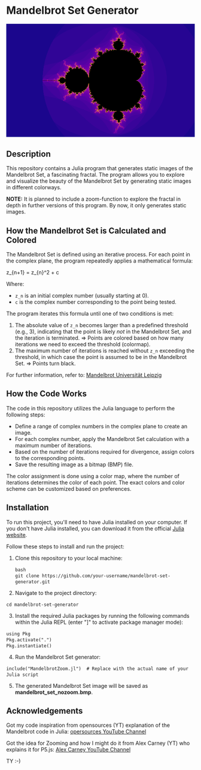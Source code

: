 # Mandelbrot Set Generator

![Mandelbrot Set](mandelbrot_set_static.bmp)

## Description

This repository contains a Julia program that generates static images of the Mandelbrot Set, a fascinating fractal. The program allows you to explore and visualize the beauty of the Mandelbrot Set by generating static images in different colorways.

**NOTE:** It is planned to include a zoom-function to explore the fractal in depth in further versions of this program. By now, it only generates static images.

## How the Mandelbrot Set is Calculated and Colored

The Mandelbrot Set is defined using an iterative process. For each point in the complex plane, the program repeatedly applies a mathematical formula:

z_{n+1} = z_{n}^2 + c

Where:
- `z_n` is an initial complex number (usually starting at 0).
- `c` is the complex number corresponding to the point being tested.

The program iterates this formula until one of two conditions is met:
1. The absolute value of `z_n` becomes larger than a predefined threshold (e.g., 3), indicating that the point is likely *not* in the Mandelbrot Set, and the iteration is terminated. => Points are colored based on how many iterations we need to exceed the threshold (colormap).
2. The maximum number of iterations is reached without `z_n` exceeding the threshold, in which case the point is assumed to be in the Mandelbrot Set. => Points turn black.

For further information, refer to: [Mandelbrot Universität Leipzig]([https://link-url-here.org](https://www.informatik.uni-leipzig.de/~meiler/Schuelerseiten.dir/DPlotzki/html/mndlbrt.htm))

## How the Code Works

The code in this repository utilizes the Julia language to perform the following steps:
- Define a range of complex numbers in the complex plane to create an image.
- For each complex number, apply the Mandelbrot Set calculation with a maximum number of iterations.
- Based on the number of iterations required for divergence, assign colors to the corresponding points.
- Save the resulting image as a bitmap (BMP) file.

The color assignment is done using a color map, where the number of iterations determines the color of each point. The exact colors and color scheme can be customized based on preferences.

## Installation

To run this project, you'll need to have Julia installed on your computer. If you don't have Julia installed, you can download it from the official [Julia website](https://julialang.org/downloads/).

Follow these steps to install and run the project:

1. Clone this repository to your local machine:

   ```
   bash
   git clone https://github.com/your-username/mandelbrot-set-generator.git
   ```
2. Navigate to the project directory:

```
cd mandelbrot-set-generator
```

3. Install the required Julia packages by running the following commands within the Julia REPL (enter "]" to activate package manager mode):

```
using Pkg
Pkg.activate(".")
Pkg.instantiate()
```

4. Run the Mandelbrot Set generator:

```
include("MandelbrotZoom.jl")  # Replace with the actual name of your Julia script
```

5. The generated Mandelbrot Set image will be saved as **mandelbrot_set_nozoom.bmp**.

## Acknowledgements

Got my code inspiration from opensources (YT) explanation of the Mandelbrot code in Julia: [opersources YouTube Channel]([https://link-url-here.org](https://www.youtube.com/watch?v=xVLxTk3SqsA)https://www.youtube.com/watch?v=xVLxTk3SqsA)

Got the idea for Zooming and how I might do it from Alex Carney (YT) who explains it for P5.js: [Alex Carney YouTube Channel](https://www.youtube.com/watch?v=ixFCsST2pF4)

TY :-)

